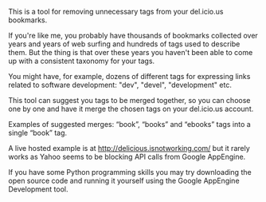 This is a tool for removing unnecessary tags from your del.icio.us bookmarks.

If you're like me, you probably have thousands of bookmarks collected over years and years of web surfing and hundreds of tags used to describe them. But the thing is that over these years you haven't been able to come up with a consistent taxonomy for your tags.

You might have, for example, dozens of different tags for expressing links related to software development: "dev", "devel", "development" etc.

This tool can suggest you tags to be merged together, so you can choose one by one and have it merge the chosen tags on your del.icio.us account.

Examples of suggested merges: “book”, “books” and “ebooks” tags into a single “book” tag.

A live hosted example is at http://delicious.isnotworking.com/ but it rarely works as Yahoo seems to be blocking API calls from Google AppEngine.

If you have some Python programming skills you may try downloading the open source code and running it yourself using the Google AppEngine Development tool.